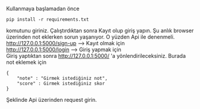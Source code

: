 Kullanmaya başlamadan önce 
```
pip install -r requirements.txt
```
komutunu giriniz.
Çalıştırdıktan sonra Kayıt olup giriş yapın. Şu anlık browser üzerinden not eklerken sorun yaşanıyor. O yüzden Api ile denenmeli. </br>
http://127.0.0.1:5000/sign-up --> Kayıt olmak için </br>
http://127.0.0.1:5000/login --> Giriş yapmak için </br>
Giriş yaptıktan sonra http://127.0.0.1:5000/ 'a  yönlendirileceksiniz. Burada not eklemek için 

```
{
    "note" : "Girmek istediğiniz not",
    "score" : Girmek istediğiniz skor
}
```
Şeklinde Api üzerinden request girin.




